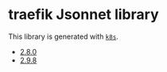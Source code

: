 # traefik Jsonnet library

This library is generated with [`k8s`](https://github.com/jsonnet-libs/k8s).

- [2.8.0](2.8.0/README.md)
- [2.9.8](2.9.8/README.md)

